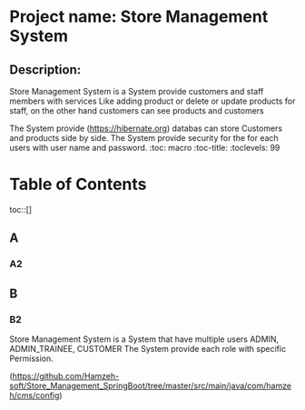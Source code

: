 # Project name: Store Management System
## Description:
Store Management System is a System provide customers and staff members with services 
Like adding product or delete or update products for staff, on the other hand customers can see products and customers

The System provide  (https://hibernate.org) databas can store Customers and products side by side.
The System provide security for the for each users with user name and password.
:toc: macro
:toc-title:
:toclevels: 99
# Table of Contents

toc::[]

## A

### A2

## B

### B2

Store Management System is a System that have multiple users ADMIN, ADMIN_TRAINEE, CUSTOMER
The System provide each role with specific Permission.

(https://github.com/Hamzeh-soft/Store_Management_SpringBoot/tree/master/src/main/java/com/hamzeh/cms/config)




